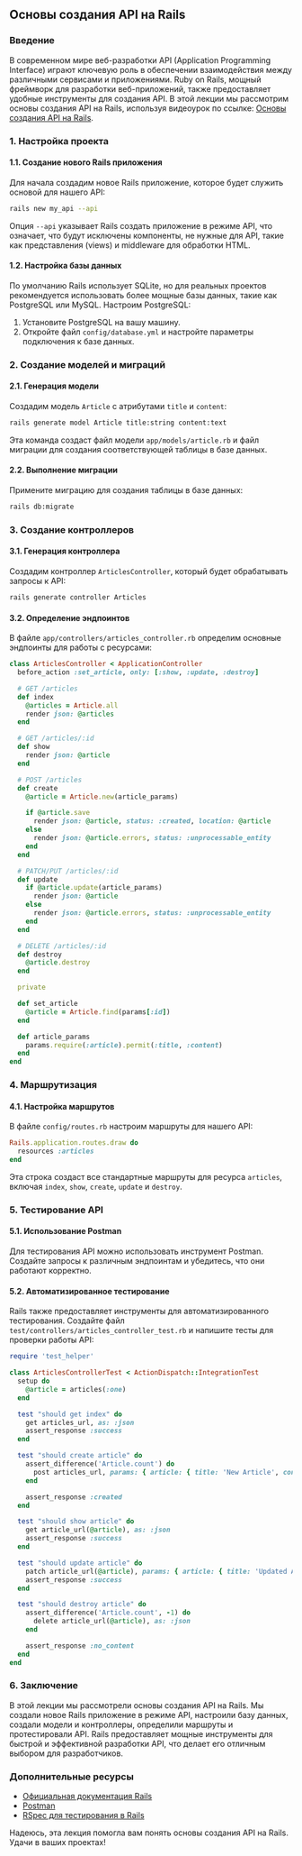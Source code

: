 ## Основы создания API на Rails

### Введение

В современном мире веб-разработки API (Application Programming Interface) играют ключевую роль в обеспечении взаимодействия между различными сервисами и приложениями. Ruby on Rails, мощный фреймворк для разработки веб-приложений, также предоставляет удобные инструменты для создания API. В этой лекции мы рассмотрим основы создания API на Rails, используя видеоурок по ссылке: [Основы создания API на Rails](https://www.youtube.com/watch?v=GZPgCVnFSQ4).

### 1. Настройка проекта

#### 1.1. Создание нового Rails приложения

Для начала создадим новое Rails приложение, которое будет служить основой для нашего API:

```bash
rails new my_api --api
```

Опция `--api` указывает Rails создать приложение в режиме API, что означает, что будут исключены компоненты, не нужные для API, такие как представления (views) и middleware для обработки HTML.

#### 1.2. Настройка базы данных

По умолчанию Rails использует SQLite, но для реальных проектов рекомендуется использовать более мощные базы данных, такие как PostgreSQL или MySQL. Настроим PostgreSQL:

1. Установите PostgreSQL на вашу машину.
2. Откройте файл `config/database.yml` и настройте параметры подключения к базе данных.

### 2. Создание моделей и миграций

#### 2.1. Генерация модели

Создадим модель `Article` с атрибутами `title` и `content`:

```bash
rails generate model Article title:string content:text
```

Эта команда создаст файл модели `app/models/article.rb` и файл миграции для создания соответствующей таблицы в базе данных.

#### 2.2. Выполнение миграции

Примените миграцию для создания таблицы в базе данных:

```bash
rails db:migrate
```

### 3. Создание контроллеров

#### 3.1. Генерация контроллера

Создадим контроллер `ArticlesController`, который будет обрабатывать запросы к API:

```bash
rails generate controller Articles
```

#### 3.2. Определение эндпоинтов

В файле `app/controllers/articles_controller.rb` определим основные эндпоинты для работы с ресурсами:

```ruby
class ArticlesController < ApplicationController
  before_action :set_article, only: [:show, :update, :destroy]

  # GET /articles
  def index
    @articles = Article.all
    render json: @articles
  end

  # GET /articles/:id
  def show
    render json: @article
  end

  # POST /articles
  def create
    @article = Article.new(article_params)

    if @article.save
      render json: @article, status: :created, location: @article
    else
      render json: @article.errors, status: :unprocessable_entity
    end
  end

  # PATCH/PUT /articles/:id
  def update
    if @article.update(article_params)
      render json: @article
    else
      render json: @article.errors, status: :unprocessable_entity
    end
  end

  # DELETE /articles/:id
  def destroy
    @article.destroy
  end

  private

  def set_article
    @article = Article.find(params[:id])
  end

  def article_params
    params.require(:article).permit(:title, :content)
  end
end
```

### 4. Маршрутизация

#### 4.1. Настройка маршрутов

В файле `config/routes.rb` настроим маршруты для нашего API:

```ruby
Rails.application.routes.draw do
  resources :articles
end
```

Эта строка создаст все стандартные маршруты для ресурса `articles`, включая `index`, `show`, `create`, `update` и `destroy`.

### 5. Тестирование API

#### 5.1. Использование Postman

Для тестирования API можно использовать инструмент Postman. Создайте запросы к различным эндпоинтам и убедитесь, что они работают корректно.

#### 5.2. Автоматизированное тестирование

Rails также предоставляет инструменты для автоматизированного тестирования. Создайте файл `test/controllers/articles_controller_test.rb` и напишите тесты для проверки работы API:

```ruby
require 'test_helper'

class ArticlesControllerTest < ActionDispatch::IntegrationTest
  setup do
    @article = articles(:one)
  end

  test "should get index" do
    get articles_url, as: :json
    assert_response :success
  end

  test "should create article" do
    assert_difference('Article.count') do
      post articles_url, params: { article: { title: 'New Article', content: 'Content' } }, as: :json
    end

    assert_response :created
  end

  test "should show article" do
    get article_url(@article), as: :json
    assert_response :success
  end

  test "should update article" do
    patch article_url(@article), params: { article: { title: 'Updated Article' } }, as: :json
    assert_response :success
  end

  test "should destroy article" do
    assert_difference('Article.count', -1) do
      delete article_url(@article), as: :json
    end

    assert_response :no_content
  end
end
```

### 6. Заключение

В этой лекции мы рассмотрели основы создания API на Rails. Мы создали новое Rails приложение в режиме API, настроили базу данных, создали модели и контроллеры, определили маршруты и протестировали API. Rails предоставляет мощные инструменты для быстрой и эффективной разработки API, что делает его отличным выбором для разработчиков.

### Дополнительные ресурсы

- [Официальная документация Rails](https://guides.rubyonrails.org/)
- [Postman](https://www.postman.com/)
- [RSpec для тестирования в Rails](https://rspec.info/)

Надеюсь, эта лекция помогла вам понять основы создания API на Rails. Удачи в ваших проектах!
